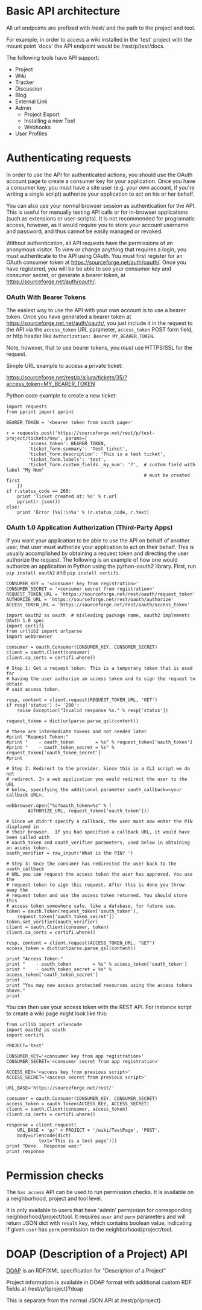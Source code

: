 <!--
    Licensed to the Apache Software Foundation (ASF) under one
    or more contributor license agreements.  See the NOTICE file
    distributed with this work for additional information
    regarding copyright ownership.  The ASF licenses this file
    to you under the Apache License, Version 2.0 (the
    "License"); you may not use this file except in compliance
    with the License.  You may obtain a copy of the License at

      http://www.apache.org/licenses/LICENSE-2.0

    Unless required by applicable law or agreed to in writing,
    software distributed under the License is distributed on an
    "AS IS" BASIS, WITHOUT WARRANTIES OR CONDITIONS OF ANY
    KIND, either express or implied.  See the License for the
    specific language governing permissions and limitations
    under the License.
-->

# Basic API architecture

All url endpoints are prefixed with /rest/ and the path to the project and tool.

For example, in order to access a wiki installed in the 'test' project with the mount point 'docs' the API endpoint would be /rest/p/test/docs.

The following tools have API support:

* Project
* Wiki
* Tracker
* Discussion
* Blog
* External Link
* Admin
    * Project Export
    * Installing a new Tool
    * Webhooks
* User Profiles

# Authenticating requests

In order to use the API for authenticated actions, you should use the OAuth account page to create a consumer key for your application.  Once you have a consumer key, you must have a site user (e.g. your own account, if you're writing a single script) authorize your application to act on his or her behalf.

You can also use your normal browser session as authentication for the API.  This is useful for manually testing API calls or for in-browser applications (such as extensions or user-scripts).  It is not recommended for programatic access, however, as it would require you to store your account username and password, and thus cannot be easily managed or revoked.

Without authentication, all API requests have the permissions of an anonymous visitor.  To view or change anything that requires a login, you must authenticate to the API using OAuth.  You must first register for an OAuth consumer token at <https://sourceforge.net/auth/oauth/>.  Once you have registered, you will be be able to see your consumer key and consumer secret, or generate a bearer token, at <https://sourceforge.net/auth/oauth/>.


### OAuth With Bearer Tokens

The easiest way to use the API with your own account is to use a bearer token.  Once you have generated a bearer token at <https://sourceforge.net.net/auth/oauth/>, you just include it in the request to the API via the `access_token` URL parameter, `access_token` POST form field, or http header like `Authorization: Bearer MY_BEARER_TOKEN`.

Note, however, that to use bearer tokens, you *must* use HTTPS/SSL for the request.

Simple URL example to access a private ticket:

https://sourceforge.net/rest/p/allura/tickets/35/?access_token=MY_BEARER_TOKEN

Python code example to create a new ticket:

    import requests
    from pprint import pprint

    BEARER_TOKEN = '<bearer token from oauth page>'

    r = requests.post('https://sourceforge.net/rest/p/test-project/tickets/new', params={
            'access_token': BEARER_TOKEN,
            'ticket_form.summary': 'Test ticket',
            'ticket_form.description': 'This is a test ticket',
            'ticket_form.labels': 'test',
            'ticket_form.custom_fields._my_num': '7',  # custom field with label "My Num"
                                                       # must be created first
        })
    if r.status_code == 200:
        print 'Ticket created at: %s' % r.url
        pprint(r.json())
    else:
        print 'Error [%s]:\n%s' % (r.status_code, r.text)



### OAuth 1.0 Application Authorization (Third-Party Apps)


If you want your application to be able to use the API on behalf of another user, that user must authorize your application to act on their behalf.  This is usually accomplished by obtaining a request token and directing the user authorize the request.  The following is an example of how one would authorize an application in Python using the python-oauth2 library.  First, run `pip install oauth2` and `pip install certifi`.

    CONSUMER_KEY = '<consumer key from registration>'
    CONSUMER_SECRET = '<consumer secret from registration>'
    REQUEST_TOKEN_URL = 'https://sourceforge.net/rest/oauth/request_token'
    AUTHORIZE_URL = 'https://sourceforge.net/rest/oauth/authorize'
    ACCESS_TOKEN_URL = 'https://sourceforge.net/rest/oauth/access_token'

    import oauth2 as oauth  # misleading package name, oauth2 implements OAuth 1.0 spec
    import certifi
    from urllib2 import urlparse
    import webbrowser

    consumer = oauth.Consumer(CONSUMER_KEY, CONSUMER_SECRET)
    client = oauth.Client(consumer)
    client.ca_certs = certifi.where()

    # Step 1: Get a request token. This is a temporary token that is used for
    # having the user authorize an access token and to sign the request to obtain
    # said access token.

    resp, content = client.request(REQUEST_TOKEN_URL, 'GET')
    if resp['status'] != '200':
        raise Exception("Invalid response %s." % resp['status'])

    request_token = dict(urlparse.parse_qsl(content))

    # these are intermediate tokens and not needed later
    #print "Request Token:"
    #print "    - oauth_token        = %s" % request_token['oauth_token']
    #print "    - oauth_token_secret = %s" % request_token['oauth_token_secret']
    #print

    # Step 2: Redirect to the provider. Since this is a CLI script we do not
    # redirect. In a web application you would redirect the user to the URL
    # below, specifying the additional parameter oauth_callback=<your callback URL>.

    webbrowser.open("%s?oauth_token=%s" % (
            AUTHORIZE_URL, request_token['oauth_token']))

    # Since we didn't specify a callback, the user must now enter the PIN displayed in
    # their browser.  If you had specified a callback URL, it would have been called with
    # oauth_token and oauth_verifier parameters, used below in obtaining an access token.
    oauth_verifier = raw_input('What is the PIN? ')

    # Step 3: Once the consumer has redirected the user back to the oauth_callback
    # URL you can request the access token the user has approved. You use the
    # request token to sign this request. After this is done you throw away the
    # request token and use the access token returned. You should store this
    # access token somewhere safe, like a database, for future use.
    token = oauth.Token(request_token['oauth_token'],
        request_token['oauth_token_secret'])
    token.set_verifier(oauth_verifier)
    client = oauth.Client(consumer, token)
    client.ca_certs = certifi.where()

    resp, content = client.request(ACCESS_TOKEN_URL, "GET")
    access_token = dict(urlparse.parse_qsl(content))

    print "Access Token:"
    print "    - oauth_token        = %s" % access_token['oauth_token']
    print "    - oauth_token_secret = %s" % access_token['oauth_token_secret']
    print
    print "You may now access protected resources using the access tokens above."
    print


You can then use your access token with the REST API.  For instance script to create a wiki page might look like this:

    from urllib import urlencode
    import oauth2 as oauth
    import certifi

    PROJECT='test'

    CONSUMER_KEY='<consumer key from app registration>'
    CONSUMER_SECRET='<consumer secret from app registration>'

    ACCESS_KEY='<access key from previous script>'
    ACCESS_SECRET='<access secret from previous script>'

    URL_BASE='https://sourceforge.net/rest/'

    consumer = oauth.Consumer(CONSUMER_KEY, CONSUMER_SECRET)
    access_token = oauth.Token(ACCESS_KEY, ACCESS_SECRET)
    client = oauth.Client(consumer, access_token)
    client.ca_certs = certifi.where()

    response = client.request(
        URL_BASE + 'p/' + PROJECT + '/wiki/TestPage', 'POST',
        body=urlencode(dict(
                text='This is a test page')))
    print "Done.  Response was:"
    print response


# Permission checks

The `has_access` API can be used to run permission checks. It is available on a neighborhood, project and tool level.

It is only available to users that have 'admin' permission for corresponding neighborhood/project/tool.
It requires `user` and `perm` parameters and will return JSON dict with `result` key, which contains boolean value, indicating if given `user` has `perm` permission to the neighborhood/project/tool.


# DOAP (Description of a Project) API

[DOAP](http://en.wikipedia.org/wiki/DOAP) is an RDF/XML specification for "Description of a Project"

Project information is available in DOAP format with additional custom RDF fields at /rest/p/{project}?doap

This is separate from the normal JSON API at /rest/p/{project}